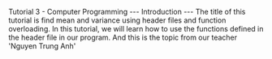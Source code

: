 Tutorial 3 - Computer Programming
--- Introduction ---
The title of this tutorial is find mean and variance using header files and function overloading. In this tutorial, we will learn how to use the functions defined in the header file in our program. And this is the topic from our teacher 'Nguyen Trung Anh'
